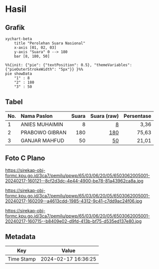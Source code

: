# Hasil

## Grafik

```mermaid
xychart-beta
    title "Perolehan Suara Nasional"
    x-axis [01, 02, 03]
    y-axis "Suara" 0 --> 180
    bar [8, 180, 50]
```

```mermaid
%%{init: {"pie": {"textPosition": 0.5}, "themeVariables": {"pieOuterStrokeWidth": "5px"}} }%%
pie showData
    "1" : 8
    "2" : 180
    "3" : 50
```

## Tabel

| No. | Nama Paslon    | Suara | Suara (raw) | Persentase |
|:--- |:-------------- | -----:| -----------:| ----------:|
| 1   | ANIES MUHAIMIN | 8     | [8][p-1]    | 3,36       |
| 2   | PRABOWO GIBRAN | 180   | [180][p-2]  | 75,63      |
| 3   | GANJAR MAHFUD  | 50    | [50][p-3]   | 21,01      |


[p-1]: https://github.com/gigit-pemilu/pemilu-2024/blob/main/pilpres/hitung-suara/sub/65-kalimantan-utara/sub/03-nunukan/sub/06-sebuku/sub/2005-kekayap/sub/001-tps/sub/paslon-1.txt
[p-2]: https://github.com/gigit-pemilu/pemilu-2024/blob/main/pilpres/hitung-suara/sub/65-kalimantan-utara/sub/03-nunukan/sub/06-sebuku/sub/2005-kekayap/sub/001-tps/sub/paslon-2.txt
[p-3]: https://github.com/gigit-pemilu/pemilu-2024/blob/main/pilpres/hitung-suara/sub/65-kalimantan-utara/sub/03-nunukan/sub/06-sebuku/sub/2005-kekayap/sub/001-tps/sub/paslon-3.txt

## Foto C Plano

https://sirekap-obj-formc.kpu.go.id/3ca7/pemilu/ppwp/65/03/06/20/05/6503062005001-20240217-160121--8cf2d3dc-4e44-4900-be78-81a43962ca8a.jpg

https://sirekap-obj-formc.kpu.go.id/3ca7/pemilu/ppwp/65/03/06/20/05/6503062005001-20240217-160209--a4613cdd-1985-4312-9c41-c7dd9ac24f06.jpg

https://sirekap-obj-formc.kpu.go.id/3ca7/pemilu/ppwp/65/03/06/20/05/6503062005001-20240217-160715--b8409e02-d9fd-413b-bf75-d535ed137e80.jpg


## Metadata

| Key        | Value               |
| ---------- | ------------------- |
| Time Stamp | 2024-02-17 16:36:25 |



